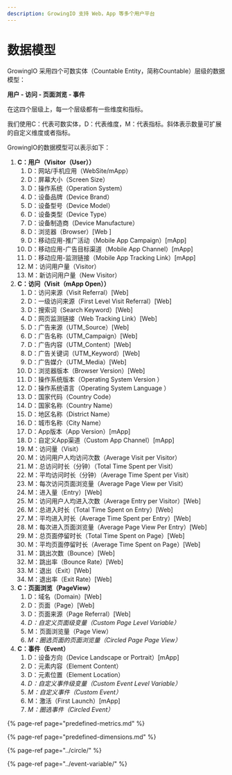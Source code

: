 ```yaml
---
description: GrowingIO 支持 Web，App 等多个用户平台
---
```


# 数据模型

GrowingIO 采用四个可数实体（Countable Entity，简称Countable）层级的数据模型：

**用户 - 访问 - 页面浏览 - 事件**

在这四个层级上，每一个层级都有一些维度和指标。

我们使用C：代表可数实体，D：代表维度，M：代表指标。斜体表示数量可扩展的自定义维度或者指标。

GrowingIO的数据模型可以表示如下：

1. **C：用户（Visitor（User））**
   1. D：网站/手机应用（WebSite/mApp）
   2. D：屏幕大小（Screen Size）
   3. D：操作系统（Operation System）
   4. D：设备品牌（Device Brand）
   5. D：设备型号（Device Model）
   6. D：设备类型（Device Type）
   7. D：设备制造商（Device Manufacture）
   8. D：浏览器（Browser）\[Web \]
   9. D：移动应用-推广活动（Mobile App Campaign）\[mApp\]
   10. D：移动应用-广告目标渠道（Mobile App Channel）\[mApp\]
   11. D：移动应用-监测链接（Mobile App Tracking Link）\[mApp\]
   12. M：访问用户量（Visitor）
   13. M：新访问用户量（New Visitor）
2. **C：访问（Visit（mApp Open））**
   1. D：访问来源（Visit Referral）\[Web\]
   2. D：一级访问来源（First Level Visit Referral）\[Web\]
   3. D：搜索词（Search Keyword）\[Web\]
   4. D：网页监测链接（Web Tracking Link）\[Web\]
   5. D：广告来源（UTM\_Source）\[Web\]
   6. D：广告名称（UTM\_Campaign）\[Web\]
   7. D：广告内容（UTM\_Content）\[Web\]
   8. D：广告关键词（UTM\_Keyword）\[Web\]
   9. D：广告媒介（UTM\_Media）\[Web\]
   10. D：浏览器版本（Browser Version）\[Web\]
   11. D：操作系统版本（Operating System Version ）
   12. D：操作系统语言（Operating System Language ）
   13. D：国家代码（Country Code）
   14. D：国家名称（Country Name）
   15. D：地区名称（District Name）
   16. D：城市名称（City Name）
   17. D：App版本（App Version）\[mApp\]
   18. D：自定义App渠道（Custom App Channel）\[mApp\]
   19. M：访问量（Visit）
   20. M：访问用户人均访问次数（Average Visit per Visitor）
   21. M：总访问时长（分钟）（Total Time Spent per Visit）
   22. M：平均访问时长（分钟）（Average Time Spent per Visit）
   23. M：每次访问页面浏览量（Average Page View per Visit）
   24. M：进入量（Entry）\[Web\]
   25. M：访问用户人均进入次数（Average Entry per Visitor）\[Web\]
   26. M：总进入时长（Total Time Spent on Entry）\[Web\]
   27. M：平均进入时长（Average Time Spent per Entry）\[Web\]
   28. M：每次进入页面浏览量（Average Page View Per Entry）\[Web\]
   29. M：总页面停留时长（Total Time Spent on Page）\[Web\]
   30. M：平均页面停留时长（Average Time Spent on Page）\[Web\]
   31. M：跳出次数（Bounce）\[Web\]
   32. M：跳出率（Bounce Rate）\[Web\]
   33. M：退出（Exit）\[Web\]
   34. M：退出率（Exit Rate）\[Web\]
3. **C：页面浏览（PageView）**
   1. D：域名（Domain）\[Web\]
   2. D：页面（Page）\[Web\]
   3. D：页面来源（Page Referral）\[Web\]
   4. _D：自定义页面级变量（Custom Page Level Variable）_
   5. M：页面浏览量（Page View）
   6. _M：圈选页面的页面浏览量（Circled Page Page View）_
4. **C：事件（Event）**
   1. D：设备方向（Device Landscape or Portrait）\[mApp\]
   2. D：元素内容（Element Content）
   3. D：元素位置（Element Location）
   4. _D：自定义事件级变量（Custom Event Level Variable）_
   5. _M：自定义事件（Custom Event）_
   6. M：激活（First Launch）\[mApp\]
   7. _M：圈选事件（Circled Event）_

{% page-ref page="predefined-metrics.md" %}

{% page-ref page="predefined-dimensions.md" %}

{% page-ref page="../circle/" %}

{% page-ref page="../event-variable/" %}

